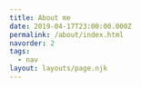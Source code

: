 ```yaml
---
title: About me
date: 2019-04-17T23:00:00.000Z
permalink: /about/index.html
navorder: 2
tags:
  - nav
layout: layouts/page.njk
---
```

